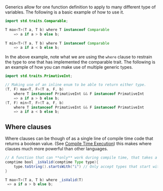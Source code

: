 Generics allow for one function definition to apply to many different type of variables. The following is a basic example of how to use it.
```java
import std.traits.Comparable;

T max<T>(T a, T b) where T instanceof Comparable
	=> a if a > b else b; 
	
T min<T>(T a, T b) where T instanceof Comparable
	=> a if a < b else b; 

```
In the above example, note what we are using the `where` clause to restrain the type to one that has implemented the comparable trait. The following is an example of how you can make use of multiple generic types.
```java
import std.traits.PrimativeInt;

// Making use of an inline enum to be able to return either type.
(T, F) max<T, F>(T a, F, b) 
	where T instanceof PrimativeInt && F instanceof PrimativeInt
	=> a if a > b else b; 
(T, F) min<T, F>(T a, F, b) 
	where T instanceof PrimativeInt && F instanceof PrimativeInt
	=> a if a < b else b; 
```


## Where clauses
Where clauses can be though of as a single line of compile time code that returns a boolean value. (See <a href = "./Compile Time Execution.md">Compile Time Execution</a>) this makes where clauses much more powerful than other languages.
```java
// A function that can **only** work during compile time, that takes a type as a parameter. 
comptime bool _isValid(comptime Type type){
	type.toString().startsWith("i") // Only accept types that start with i
}

T max<T>(T a, T b) where _isValid(T)
 => a if a > b else b;


```
